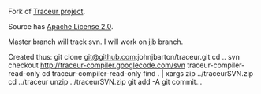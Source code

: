Fork of [Traceur project](http://code.google.com/p/traceur-compiler/).

Source has [Apache License 2.0](http://www.apache.org/licenses/LICENSE-2.0).

Master branch will track svn.  I will work on jjb branch.

Created thus:
git clone git@github.com:johnjbarton/traceur.git
cd ..
svn checkout http://traceur-compiler.googlecode.com/svn traceur-compiler-read-only
cd traceur-compiler-read-only
find . | xargs zip ../traceurSVN.zip
cd ../traceur
unzip ../traceurSVN.zip
git add -A
git commit...



